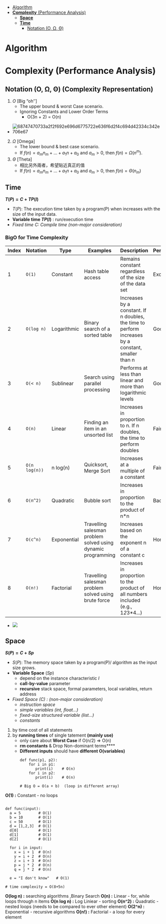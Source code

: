 - [Algorithm](#algorithm)
- [**Complexity** (Performance Analysis)](#complexity-performance-analysis)
  - [**Space**](#space)
  - [**Time**](#time)
    - [Notation (O, Ω, Θ)](#notation-o-ω-θ)

# Algorithm 
# **Complexity** (Performance Analysis)
## Notation (O, Ω, Θ) (Complexity Representation)
1. $O$ [Big “oh’’]
	- The upper bound & worst Case scenario.
	- Ignoring Constants and Lower Order Terms
		- O(3n + 2) = O(n)
  - ![68747470733a2f2f692e696d6775722e636f6d2f4c694d42334c342e706e67](https://github.com/jeyu54217/Notes/assets/73396926/848ceddb-bb5a-4b04-8754-9b6df985e4a5)


2. $Ω$ [Omega]
	- The lower bound & best case scenario.
	- If $f(n) =  a_mn_m+…+a_1n+a_0$ and $a_m > 0$, then $f(n) = \Omega(n^m)$.
3. $Θ$ [Theta]
	- 相比另外兩者，希望貼近真正的值
	- If $f(n) = a_mn_m+…+a_1n+a_0$ and $a_m > 0$, then $f(n) = \Theta(n_m)$

## **Time**
**$T(P) = C + TP(I)$**
- $T(P)$: The execution time taken by a program(P) when increases with the size of the input data.
- **Variable time $TP(I)$** : run/execution time
- _Fixed time $C$: Compile time (non-major consideration)_
### BigO for Time Complexity ###
| Index | Notation     | Type       | Examples                                   | Description                                                            | Performance  |
|-------|--------------|------------|--------------------------------------------|------------------------------------------------------------------------|--------------|
| 1     | ```O(1)```         | Constant   | Hash table access                          | Remains constant regardless of the size of the data set                | Excellent    |
| 2     | ```O(log n)```     | Logarithmic| Binary search of a sorted table            | Increases by a constant. If n doubles, the time to perform increases by a constant, smaller than n | Good        |
| 3     | ```O(< n)```       | Sublinear  | Search using parallel processing           | Performs at less than linear and more than logarithmic levels          | Good        |
| 4     | ```O(n)```         | Linear     | Finding an item in an unsorted list        | Increases in proportion to n. If n doubles, the time to perform doubles| Fair         |
| 5     | ```O(n log(n))```  | n log(n)   | Quicksort, Merge Sort                      | Increases at a multiple of a constant                                  | Fair         |
| 6     | ```O(n^2)```       | Quadratic  | Bubble sort                                | Increases in proportion to the product of n*n                          | Bad          |
| 7     | ```O(c^n)```       | Exponential| Travelling salesman problem solved using dynamic programming | Increases based on the exponent n of a constant c                 | Horrible     |
| 8     | ```O(n!)```        | Factorial  | Travelling salesman problem solved using brute force | Increases in proportion to the product of all numbers included (e.g., 1*2*3*4...) | Horrible     |

- ![](https://i.imgur.com/bp9yiho.png)



## **Space**
**$S(P) = C + Sp$**
- $S(P)$: The memory space taken by a program(P)/ algorithm as the input size grows.
- **Variable Space** $(Sp)$
	- depend on the instance characteristic $I$
	- **call-by-value** parameter
	- **recursive** stack space, formal parameters, local variables, return address
- _Fixed Space $(C)$ : (non-major consideration)_
	- _instruction space_
	- _simple variables (int, float...)_
	- _fixed-size structured variable (list...)_
	- _constants_





1. by time cost of all statements
2. by **running times** of single tatement **(mainly use)**
   - only care about **Worst Case**   if O(n/2) => O(n)
   - **rm constants** & Drop Non-dominant terms****
   - **Different inputs** should have **different O(variables)**
     ```
	 def func(p1, p2):
	     for i in p1: 
		    print(i)    # O(n)
		 for i in p2:
		    print(i)    # O(n)   
			
	 # Big O = O(a + b)  (loop in different array)
	 ```
 

**O(1) :** Constant - no loops
```

def func(input):
  a = 5        # O(1)
  b = 10       # O(1)
  c = 50       # O(1)
  d = [1,2,3]  # O(1)
  d[0]         # O(1)
  d[1]         # O(1)
  d[2]         # O(1)
  
  for i in input:  
    x = i + 1  # O(n)
    y = i + 2  # O(n)
    z = i + 3  # O(n)
	p = j * 2  # O(n)
	q = j * 2  # O(n)
	
  e = "I don't know"   # O(1)

# time complexity = O(8+5n)
```
**O(log n) :**  searching algorithms ,Binary Search
**O(n) :** Linear - for, while loops through n items
**O(n log n) :** Log Liniear - sorting
**O(n^2) :** Quadratic - nested loops (needs to be compared to ever other element)
**O(2^n) :** Exponential - recursive algorithms
**O(n!) :** Factorial - a loop for every element


